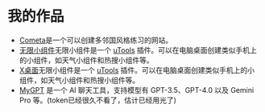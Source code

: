 # 我的作品


- [Cometa](https://www.cometa.fun)<Badge type="tip" text="推荐体验" />是一个可以创建多邻国风格练习的网站。
- [无限小组件](https://u.tools/plugins/detail/%E6%97%A0%E9%99%90%E5%B0%8F%E7%BB%84%E4%BB%B6/)无限小组件是一个 [uTools](https://u.tools) 插件。可以在电脑桌面创建类似手机上的小组件，如天气小组件和热搜小组件等。
- [X桌面](https://u.tools/plugins/detail/X%E6%A1%8C%E9%9D%A2/)无限小组件是一个 [uTools](https://u.tools) 插件。可以在电脑桌面创建类似手机上的小组件，如天气小组件和热搜小组件等。
- [MyGPT](https://www.mygpt.top) 是一个 AI 聊天工具，支持模型有 GPT-3.5、GPT-4.0 以及 Gemini Pro 等。(token已经很久不看了，估计已经用光了)
